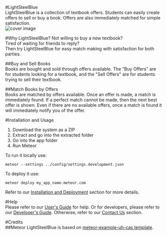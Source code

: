 #LightSteelBlue  
LightSteelBlue is a collection of textbook offers. Students can easily create offers to sell or buy a book. Offers are also immediately matched for simple satisfaction.  
![cover image](https://raw.githubusercontent.com/textbookmania/LightSteelBlue/master/doc/lightsteelblue-homepage.PNG)

#Why LightSteelBlue? 
Not willing to buy a new textbook?  
Tired of waiting for friends to reply?  
Then try LightSteelBlue for easy match making with satisfaction for both parties.   

##Buy and Sell Books  
Books are bought and sold through offers available. The "Buy Offers" are for students looking for a textbook, and the "Sell Offers" are for students trying to sell their textbook.  
 
##Match Books by Offers  
Books are matched by offers available. Once an offer is made, a match is immediately found. If a perfect match cannot be made, then the next best offer is shown. Even if there are no available offers, once a match is found it will immediately notify you of the offer.   

#Installation and Usage  
1. Download the system as a ZIP  
2. Extract and go into the extracted folder  
3. Go into the app folder  
4. Run Meteor  
  
To run it locally use:  
```
meteor --settings ../config/settings.development.json
```
To deploy it use:  
```
meteor deploy my_app_name.meteor.com
```

Refer to our [Installation and Deployment]() section for more details.


#Help  
Please refer to our [User's Guide](https://github.com/textbookmania/LightSteelBlue/wiki/User's-Guide) for help.
Or for developers, please refer to our [Developer's Guide](https://github.com/textbookmania/LightSteelBlue/wiki/Developer's-Guide).
Otherwise, refer to our [Contact Us](https://github.com/textbookmania/LightSteelBlue/wiki/Contact-Us) section.

#Credits  
##Meteor
LightSteelBlue is based on [meteor-example-uh-cas template](http://ics-software-engineering.github.io/meteor-example-uh-cas/).  

